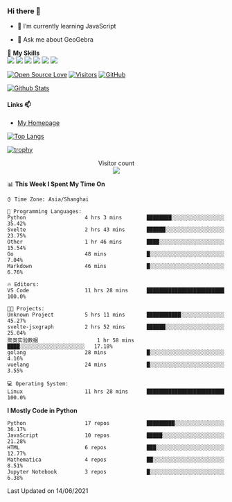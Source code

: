 ### Hi there 👋

<!--
**wuyudi/wuyudi** is a ✨ _special_ ✨ repository because its `README.md` (this file) appears on your GitHub profile.

Here are some ideas to get you started:

- 🔭 I’m currently working on ...
- 👯 I’m looking to collaborate on ...
- 🤔 I’m looking for help with ...

- 📫 How to reach me: ...
- 😄 Pronouns: ...
- ⚡ Fun fact: ...
-->

- 🌱 I’m currently learning JavaScript

- 💬 Ask me about GeoGebra

🌟 **My Skills**  
![](https://img.shields.io/badge/-Svelte-3e74a2?style=flat-square&logo=Svelte&logoColor=fff)
![](https://img.shields.io/badge/-TypeScript-3e74a2?style=flat-square&logo=TypeScript&logoColor=fff)
![](https://img.shields.io/badge/-JavaScript-3e74a2?style=flat-square&logo=JavaScript&logoColor=fff)
![](https://img.shields.io/badge/-Python-3e74a2?style=flat-square&logo=Python&logoColor=fff)
![](https://img.shields.io/badge/-Mathematica-3e74a2?style=flat-square&logo=Wolfram&logoColor=fff)
![](https://img.shields.io/badge/-C%2B%2B-3e74a2?style=flat-square&logo=C%2B%2B&logoColor=fff)

[![Open Source Love](https://badges.frapsoft.com/os/v1/open-source.svg?v=103)](https://github.com/wuyudi/)
[![Visitors](https://visitor-badge.glitch.me/badge?page_id=wuyudi.wuyudi)](https://github.com/wuyudi/)
[![GitHub](https://img.shields.io/github/followers/wuyudi.svg?lable=GitHub&style=social)](https://github.com/wuyudi/)

[![Github Stats](https://github-readme-stats.vercel.app/api?username=wuyudi&show_icons=true)](https://github.com/wuyudi/)

#### Links 📫

* [My Homepage](https://wuyudi.github.io/blog/)

[![Top Langs](https://github-readme-stats.vercel.app/api/top-langs/?username=wuyudi&hide=HTML,jupyter%20notebook&layout=compact)](https://github.com/wuyudi/github-readme-stats)

[![trophy](https://github-profile-trophy.vercel.app/?username=wuyudi&theme=onedark)](https://github.com/ryo-ma/github-profile-trophy)

<p align="center"> 
  Visitor count<br>
  <img src="https://profile-counter.glitch.me/wuyudi/count.svg" />
</p>

<!--START_SECTION:waka-->
📊 **This Week I Spent My Time On** 

```text
⌚︎ Time Zone: Asia/Shanghai

💬 Programming Languages: 
Python                   4 hrs 3 mins        ████████░░░░░░░░░░░░░░░░░   35.42% 
Svelte                   2 hrs 43 mins       ██████░░░░░░░░░░░░░░░░░░░   23.75% 
Other                    1 hr 46 mins        ████░░░░░░░░░░░░░░░░░░░░░   15.54% 
Go                       48 mins             █░░░░░░░░░░░░░░░░░░░░░░░░   7.04% 
Markdown                 46 mins             █░░░░░░░░░░░░░░░░░░░░░░░░   6.76%

🔥 Editors: 
VS Code                  11 hrs 28 mins      █████████████████████████   100.0%

🐱‍💻 Projects: 
Unknown Project          5 hrs 11 mins       ███████████░░░░░░░░░░░░░░   45.27% 
svelte-jsxgraph          2 hrs 52 mins       ██████░░░░░░░░░░░░░░░░░░░   25.04% 
聚类实验数据                   1 hr 58 mins        ████░░░░░░░░░░░░░░░░░░░░░   17.18% 
golang                   28 mins             █░░░░░░░░░░░░░░░░░░░░░░░░   4.16% 
vuelang                  24 mins             █░░░░░░░░░░░░░░░░░░░░░░░░   3.55%

💻 Operating System: 
Linux                    11 hrs 28 mins      █████████████████████████   100.0%

```

**I Mostly Code in Python** 

```text
Python                   17 repos            █████████░░░░░░░░░░░░░░░░   36.17% 
JavaScript               10 repos            █████░░░░░░░░░░░░░░░░░░░░   21.28% 
HTML                     6 repos             ███░░░░░░░░░░░░░░░░░░░░░░   12.77% 
Mathematica              4 repos             ██░░░░░░░░░░░░░░░░░░░░░░░   8.51% 
Jupyter Notebook         3 repos             █░░░░░░░░░░░░░░░░░░░░░░░░   6.38%

```



 Last Updated on 14/06/2021
<!--END_SECTION:waka-->
